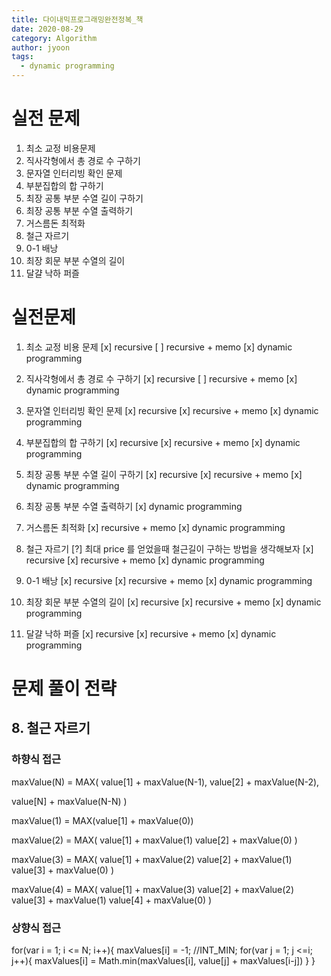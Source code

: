 ```yaml
---
title: 다이내믹프로그래밍완전정복_책
date: 2020-08-29
category: Algorithm
author: jyoon
tags:
  - dynamic programming
---
```


# 실전 문제

1. 최소 교정 비용문제
2. 직사각형에서 총 경로 수 구하기
3. 문자열 인터리빙 확인 문제
4. 부분집합의 합 구하기
5. 최장 공통 부분 수열 길이 구하기
6. 최장 공통 부분 수열 출력하기
7. 거스름돈 최적화
8. 철근 자르기
9. 0-1 배낭
10. 최장 회문 부분 수열의 길이
11. 달걀 낙하 퍼즐

# 실전문제

1. 최소 교정 비용 문제
   [x] recursive
   [ ] recursive + memo
   [x] dynamic programming

2. 직사각형에서 총 경로 수 구하기
   [x] recursive
   [ ] recursive + memo
   [x] dynamic programming

3. 문자열 인터리빙 확인 문제
   [x] recursive
   [x] recursive + memo
   [x] dynamic programming

4. 부분집합의 합 구하기
   [x] recursive
   [x] recursive + memo
   [x] dynamic programming

5. 최장 공통 부분 수열 길이 구하기
   [x] recursive
   [x] recursive + memo
   [x] dynamic programming

6. 최장 공통 부분 수열 출력하기
   [x] dynamic programming

7. 거스름돈 최적화
   [x] recursive + memo
   [x] dynamic programming

8. 철근 자르기
   [?] 최대 price 를 얻었을때 철근길이 구하는 방법을 생각해보자
   [x] recursive
   [x] recursive + memo
   [x] dynamic programming

9. 0-1 배낭
   [x] recursive
   [x] recursive + memo
   [x] dynamic programming

10. 최장 회문 부분 수열의 길이
    [x] recursive
    [x] recursive + memo
    [x] dynamic programming

11. 달걀 낙하 퍼즐
    [x] recursive
    [x] recursive + memo
    [x] dynamic programming

# 문제 풀이 전략

## 8. 철근 자르기

### 하향식 접근

maxValue(N) = MAX(
value[1] + maxValue(N-1),
value[2] + maxValue(N-2),

value[N] + maxValue(N-N)
)

maxValue(1) = MAX(value[1] + maxValue(0))

maxValue(2) = MAX(
value[1] + maxValue(1)
value[2] + maxValue(0)
)

maxValue(3) = MAX(
value[1] + maxValue(2)
value[2] + maxValue(1)
value[3] + maxValue(0)
)

maxValue(4) = MAX(
value[1] + maxValue(3)
value[2] + maxValue(2)
value[3] + maxValue(1)
value[4] + maxValue(0)
)

### 상향식 접근

for(var i = 1; i <= N; i++){
maxValues[i] = -1; //INT_MIN;
for(var j = 1; j <=i; j++){
maxValues[i] = Math.min(maxValues[i], value[j] + maxValues[i-j])
}
}
